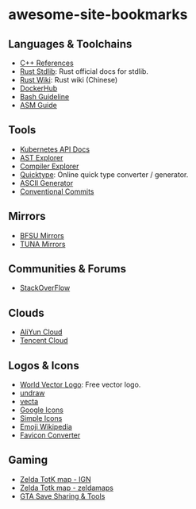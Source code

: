 # awesome-site-bookmarks

## Languages & Toolchains

- [C++ References](https://en.cppreference.com/w/)
- [Rust Stdlib](https://doc.rust-lang.org/std/): Rust official docs for stdlib.
- [Rust Wiki](https://rustwiki.org/): Rust wiki (Chinese)
- [DockerHub](https://hub.docker.com/)
- [Bash Guideline](http://www.reddragonfly.org/abscn/index.html)
- [ASM Guide](https://asm.ow2.io/asm4-guide.pdf)

## Tools

- [Kubernetes API Docs](https://kubernetes.io/docs/reference/generated/kubernetes-api/v1.23)
- [AST Explorer](https://astexplorer.net/)
- [Compiler Explorer](https://gcc.godbolt.org/)
- [Quicktype](https://app.quicktype.io): Online quick type converter / generator.
- [ASCII Generator](http://www.network-science.de/ascii/)
- [Conventional Commits](https://www.conventionalcommits.org/en/v1.0.0/#specification)

## Mirrors

- [BFSU Mirrors](https://mirrors.bfsu.edu.cn/)
- [TUNA Mirrors](https://mirrors.tuna.tsinghua.edu.cn/)

## Communities & Forums

- [StackOverFlow](https://stackoverflow.com/)

## Clouds

- [AliYun Cloud](https://account.aliyun.com/login/login.htm)
- [Tencent Cloud](https://cloud.tencent.com/login)

## Logos & Icons

- [World Vector Logo](https://worldvectorlogo.com/): Free vector logo.
- [undraw](https://undraw.co/)
- [vecta](https://vecta.io/symbols)
- [Google Icons](https://fonts.google.com/icons)
- [Simple Icons](https://simpleicons.org/)
- [Emoji Wikipedia](https://emojipedia.org/)
- [Favicon Converter](https://favicon.io/favicon-converter/)

## Gaming

- [Zelda TotK map - IGN](https://www.ign.com/maps/the-legend-of-zelda-tears-of-the-kingdom/hyrule)
- [Zelda Totk map - zeldamaps](https://zeldamaps.com/?game=TotK)
- [GTA Save Sharing & Tools
](https://gtasnp.com)